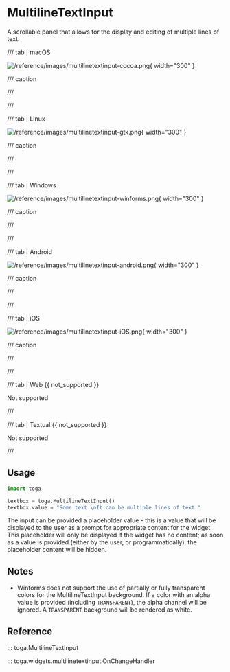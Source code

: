 # MultilineTextInput

A scrollable panel that allows for the display and editing of multiple lines of text.

/// tab | macOS

![/reference/images/multilinetextinput-cocoa.png](/reference/images/multilinetextinput-cocoa.png){ width="300" }

/// caption

///

<!-- TODO: Update alt text -->

///

/// tab | Linux

![/reference/images/multilinetextinput-gtk.png](/reference/images/multilinetextinput-gtk.png){ width="300" }

/// caption

///

<!-- TODO: Update alt text -->

///

/// tab | Windows

![/reference/images/multilinetextinput-winforms.png](/reference/images/multilinetextinput-winforms.png){ width="300" }

/// caption

///

<!-- TODO: Update alt text -->

///

/// tab | Android

![/reference/images/multilinetextinput-android.png](/reference/images/multilinetextinput-android.png){ width="300" }

/// caption

///

<!-- TODO: Update alt text -->

///

/// tab | iOS

![/reference/images/multilinetextinput-iOS.png](/reference/images/multilinetextinput-iOS.png){ width="300" }

/// caption

///

<!-- TODO: Update alt text -->

///

/// tab | Web {{ not_supported }}

Not supported

///

/// tab | Textual {{ not_supported }}

Not supported

///

## Usage

```python
import toga

textbox = toga.MultilineTextInput()
textbox.value = "Some text.\nIt can be multiple lines of text."
```

The input can be provided a placeholder value - this is a value that will be displayed to the user as a prompt for appropriate content for the widget. This placeholder will only be displayed if the widget has no content; as soon as a value is provided (either by the user, or programmatically), the placeholder content will be hidden.

## Notes

- Winforms does not support the use of partially or fully transparent colors for the MultilineTextInput background. If a color with an alpha value is provided (including `TRANSPARENT`), the alpha channel will be ignored. A `TRANSPARENT` background will be rendered as white.

## Reference

::: toga.MultilineTextInput

::: toga.widgets.multilinetextinput.OnChangeHandler
